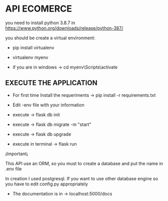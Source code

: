 # API ECOMERCE

you need to install python 3.8.7 in https://www.python.org/downloads/release/python-387/

you should be create a virtual environment:

- pip install virtualenv


- virtualenv myenv


- if you are in windows -> cd myenv\Scripts\activate

## EXECUTE THE APPLICATION

- For first time Install the requeriments -> pip install -r requirements.txt


- Edit -env file with your information

- execute -> flask db init

- execute -> flask db migrate -m "start"

- execute -> flask db upgrade

- execute in terminal -> flask run

¡Important¡ 

This API use an ORM, so you must to create a database and put the name in .env file

In creation I used postgresql. If you want to use other database engine so you have to edit config.py appropriately 

- The documentation is in -> localhost:5000/docs